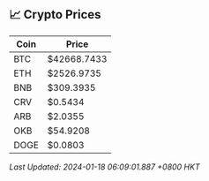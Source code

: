 ## 📈 Crypto Prices

| Coin | Price |
| ---- | ----- |
| BTC | $42668.7433 |
| ETH | $2526.9735 |
| BNB | $309.3935 |
| CRV | $0.5434 |
| ARB | $2.0355 |
| OKB | $54.9208 |
| DOGE | $0.0803 |

_Last Updated: 2024-01-18 06:09:01.887 +0800 HKT_